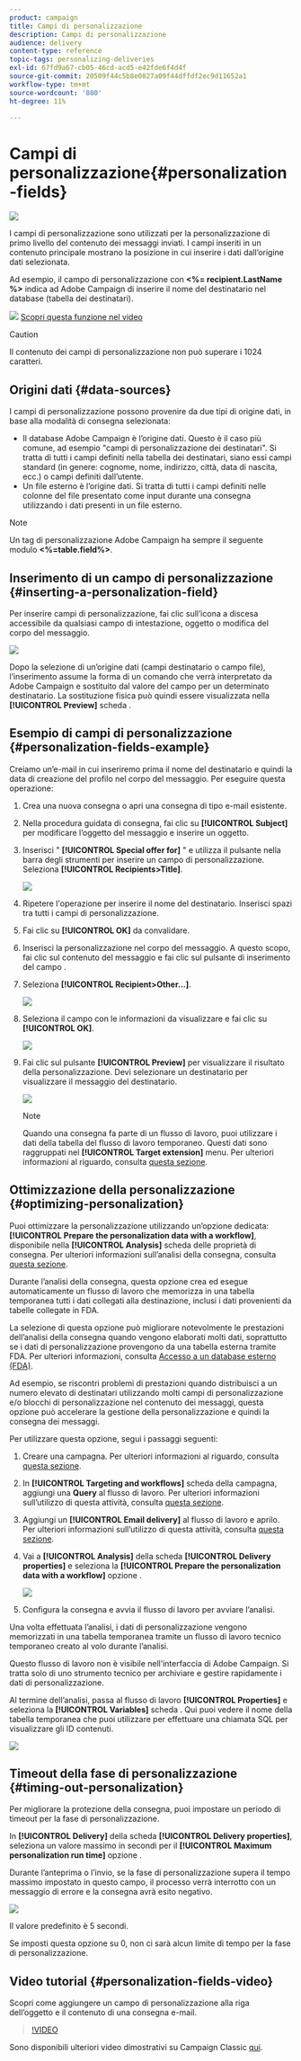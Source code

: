 ```yaml
---
product: campaign
title: Campi di personalizzazione
description: Campi di personalizzazione
audience: delivery
content-type: reference
topic-tags: personalizing-deliveries
exl-id: 67fd9a67-cb05-46cd-acd5-e42fde6f4d4f
source-git-commit: 20509f44c5b8e0827a09f44dffdf2ec9d11652a1
workflow-type: tm+mt
source-wordcount: '880'
ht-degree: 11%

---
```


# Campi di personalizzazione{#personalization-fields}

![](../../assets/common.svg)

I campi di personalizzazione sono utilizzati per la personalizzazione di primo livello del contenuto dei messaggi inviati. I campi inseriti in un contenuto principale mostrano la posizione in cui inserire i dati dall’origine dati selezionata.

Ad esempio, il campo di personalizzazione con **&lt;%= recipient.LastName %>** indica ad Adobe Campaign di inserire il nome del destinatario nel database (tabella dei destinatari).

![](assets/do-not-localize/how-to-video.png) [Scopri questa funzione nel video](#personalization-fields-video)

>[!CAUTION]
>
>Il contenuto dei campi di personalizzazione non può superare i 1024 caratteri.

## Origini dati {#data-sources}

I campi di personalizzazione possono provenire da due tipi di origine dati, in base alla modalità di consegna selezionata:

* Il database Adobe Campaign è l’origine dati. Questo è il caso più comune, ad esempio &quot;campi di personalizzazione dei destinatari&quot;. Si tratta di tutti i campi definiti nella tabella dei destinatari, siano essi campi standard (in genere: cognome, nome, indirizzo, città, data di nascita, ecc.) o campi definiti dall’utente.
* Un file esterno è l’origine dati. Si tratta di tutti i campi definiti nelle colonne del file presentato come input durante una consegna utilizzando i dati presenti in un file esterno.

>[!NOTE]
>
>Un tag di personalizzazione Adobe Campaign ha sempre il seguente modulo **&lt;%=table.field%>**.

## Inserimento di un campo di personalizzazione {#inserting-a-personalization-field}

Per inserire campi di personalizzazione, fai clic sull’icona a discesa accessibile da qualsiasi campo di intestazione, oggetto o modifica del corpo del messaggio.

![](assets/s_ncs_user_add_custom_field.png)

Dopo la selezione di un’origine dati (campi destinatario o campo file), l’inserimento assume la forma di un comando che verrà interpretato da Adobe Campaign e sostituito dal valore del campo per un determinato destinatario. La sostituzione fisica può quindi essere visualizzata nella **[!UICONTROL Preview]** scheda .

## Esempio di campi di personalizzazione {#personalization-fields-example}

Creiamo un’e-mail in cui inseriremo prima il nome del destinatario e quindi la data di creazione del profilo nel corpo del messaggio. Per eseguire questa operazione:

1. Crea una nuova consegna o apri una consegna di tipo e-mail esistente.
1. Nella procedura guidata di consegna, fai clic su **[!UICONTROL Subject]** per modificare l’oggetto del messaggio e inserire un oggetto.
1. Inserisci &quot; **[!UICONTROL Special offer for]** &quot; e utilizza il pulsante nella barra degli strumenti per inserire un campo di personalizzazione. Seleziona **[!UICONTROL Recipients>Title]**.

   ![](assets/s_ncs_user_insert_custom_field.png)

1. Ripetere l&#39;operazione per inserire il nome del destinatario. Inserisci spazi tra tutti i campi di personalizzazione.
1. Fai clic su **[!UICONTROL OK]** da convalidare.
1. Inserisci la personalizzazione nel corpo del messaggio. A questo scopo, fai clic sul contenuto del messaggio e fai clic sul pulsante di inserimento del campo .
1. Seleziona **[!UICONTROL Recipient>Other...]**.

   ![](assets/s_ncs_user_insert_custom_field_b.png)

1. Seleziona il campo con le informazioni da visualizzare e fai clic su **[!UICONTROL OK]**.

   ![](assets/s_ncs_user_insert_custom_field_c.png)

1. Fai clic sul pulsante **[!UICONTROL Preview]** per visualizzare il risultato della personalizzazione. Devi selezionare un destinatario per visualizzare il messaggio del destinatario.

   ![](assets/s_ncs_user_insert_custom_field_d.png)

   >[!NOTE]
   >
   >Quando una consegna fa parte di un flusso di lavoro, puoi utilizzare i dati della tabella del flusso di lavoro temporaneo. Questi dati sono raggruppati nel **[!UICONTROL Target extension]** menu. Per ulteriori informazioni al riguardo, consulta [questa sezione](../../workflow/using/data-life-cycle.md#target-data).

## Ottimizzazione della personalizzazione {#optimizing-personalization}

Puoi ottimizzare la personalizzazione utilizzando un’opzione dedicata: **[!UICONTROL Prepare the personalization data with a workflow]**, disponibile nella **[!UICONTROL Analysis]** scheda delle proprietà di consegna. Per ulteriori informazioni sull’analisi della consegna, consulta [questa sezione](steps-validating-the-delivery.md#analyzing-the-delivery).

Durante l’analisi della consegna, questa opzione crea ed esegue automaticamente un flusso di lavoro che memorizza in una tabella temporanea tutti i dati collegati alla destinazione, inclusi i dati provenienti da tabelle collegate in FDA.

La selezione di questa opzione può migliorare notevolmente le prestazioni dell’analisi della consegna quando vengono elaborati molti dati, soprattutto se i dati di personalizzazione provengono da una tabella esterna tramite FDA. Per ulteriori informazioni, consulta [Accesso a un database esterno (FDA)](../../installation/using/about-fda.md).

Ad esempio, se riscontri problemi di prestazioni quando distribuisci a un numero elevato di destinatari utilizzando molti campi di personalizzazione e/o blocchi di personalizzazione nel contenuto dei messaggi, questa opzione può accelerare la gestione della personalizzazione e quindi la consegna dei messaggi.

Per utilizzare questa opzione, segui i passaggi seguenti:

1. Creare una campagna. Per ulteriori informazioni al riguardo, consulta [questa sezione](../../campaign/using/setting-up-marketing-campaigns.md#creating-a-campaign).
1. In **[!UICONTROL Targeting and workflows]** scheda della campagna, aggiungi una **Query** al flusso di lavoro. Per ulteriori informazioni sull’utilizzo di questa attività, consulta [questa sezione](../../workflow/using/query.md).
1. Aggiungi un **[!UICONTROL Email delivery]** al flusso di lavoro e aprilo. Per ulteriori informazioni sull’utilizzo di questa attività, consulta [questa sezione](../../workflow/using/delivery.md).
1. Vai a **[!UICONTROL Analysis]** della scheda **[!UICONTROL Delivery properties]** e seleziona la **[!UICONTROL Prepare the personalization data with a workflow]** opzione .

   ![](assets/perso_optimization.png)

1. Configura la consegna e avvia il flusso di lavoro per avviare l’analisi.

Una volta effettuata l’analisi, i dati di personalizzazione vengono memorizzati in una tabella temporanea tramite un flusso di lavoro tecnico temporaneo creato al volo durante l’analisi.

Questo flusso di lavoro non è visibile nell’interfaccia di Adobe Campaign. Si tratta solo di uno strumento tecnico per archiviare e gestire rapidamente i dati di personalizzazione.

Al termine dell’analisi, passa al flusso di lavoro **[!UICONTROL Properties]** e seleziona la **[!UICONTROL Variables]** scheda . Qui puoi vedere il nome della tabella temporanea che puoi utilizzare per effettuare una chiamata SQL per visualizzare gli ID contenuti.

![](assets/perso_optimization_temp_table.png)

## Timeout della fase di personalizzazione {#timing-out-personalization}

Per migliorare la protezione della consegna, puoi impostare un periodo di timeout per la fase di personalizzazione.

In **[!UICONTROL Delivery]** della scheda **[!UICONTROL Delivery properties]**, seleziona un valore massimo in secondi per il **[!UICONTROL Maximum personalization run time]** opzione .

Durante l’anteprima o l’invio, se la fase di personalizzazione supera il tempo massimo impostato in questo campo, il processo verrà interrotto con un messaggio di errore e la consegna avrà esito negativo.

![](assets/perso_time-out.png)

Il valore predefinito è 5 secondi.

Se imposti questa opzione su 0, non ci sarà alcun limite di tempo per la fase di personalizzazione.

## Video tutorial {#personalization-fields-video}

Scopri come aggiungere un campo di personalizzazione alla riga dell’oggetto e il contenuto di una consegna e-mail.

>[!VIDEO](https://video.tv.adobe.com/v/24925?quality=12)

Sono disponibili ulteriori video dimostrativi su Campaign Classic [qui](https://experienceleague.adobe.com/docs/campaign-classic-learn/tutorials/overview.html?lang=it).
